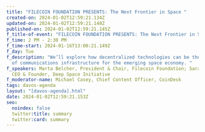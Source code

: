 ```yaml
---
title: "FILECOIN FOUNDATION PRESENTS: The Next Frontier in Space "
created-on: 2024-01-02T12:59:21.134Z
updated-on: 2024-01-02T12:59:21.140Z
published-on: 2024-01-02T12:59:21.145Z
f_title-of-event: "FILECOIN FOUNDATION PRESENTS: The Next Frontier in Space "
f_time: 2 PM - 2:30 PM
f_time-start: 2024-01-16T13:00:21.149Z
f_day: Tue
f_description: "We’ll explore how decentralized technologies can be the backbone
  of communications infrastructure for the emerging space economy. "
f_speakers: Marta Belcher, President & Chair, Filecoin Foundation; Sara Sabry,
  CEO & Founder, Deep Space Initiative
f_moderator-name: Michael Casey, Chief Content Officer, CoinDesk
tags: davos-agenda
layout: "[davos-agenda].html"
date: 2024-01-02T12:59:21.153Z
seo:
  noindex: false
  twitter:title: summary
  twitter:card: summary
---
```

